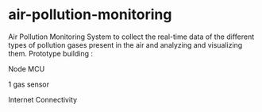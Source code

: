 # air-pollution-monitoring

Air Pollution Monitoring System to collect the real-time data of the different types of pollution gases present in the air and analyzing and visualizing them.
Prototype building :

Node MCU


1 gas sensor


Internet Connectivity
